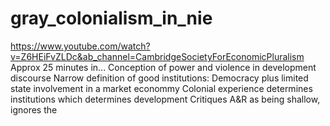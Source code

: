 # gray_colonialism_in_nie

https://www.youtube.com/watch?v=Z6HEiFvZLDc&ab_channel=CambridgeSocietyForEconomicPluralism
Approx 25 minutes in...
Conception of power and violence in development discourse
Narrow definition of good institutions:
Democracy plus limited state involvement in a market econommy
Colonial experience determines institutions which determines development
Critiques A&R as being shallow, ignores the 
